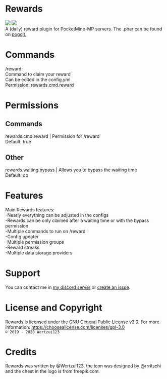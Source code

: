 # Rewards
<a href="https://poggit.pmmp.io/p/Rewards"><img src="https://poggit.pmmp.io/shield.state/Rewards"></a>
<a href="https://poggit.pmmp.io/p/Rewards"><img src="https://poggit.pmmp.io/shield.api/Rewards"></a>
<br>A (daily) reward plugin for PocketMine-MP servers.
The .phar can be found on <a href="https://poggit.pmmp.io/p/Rewards">poggit.</a>

# Commands
/reward:
<br>Command to claim your reward
<br>Can be edited in the config.yml
<br>Permission: rewards.cmd.reward

# Permissions
## Commands
rewards.cmd.reward | Permission for /reward
<br>Default: true
## Other
rewards.waiting.bypass | Allows you to bypass the waiting time
<br>Default: op

# Features
  Main Rewards features:
  <br>-Nearly everything can be adjusted in the configs
  <br>-Rewards can be only claimed after a waiting time or with the bypass permission
  <br>-Multiple commands to run on /reward
  <br>-Config updater
  <br>-Multiple permission groups
  <br>-Reward streaks
  <br>-Multiple data storage providers
  
# Support
You can contact me in <a href="https://discord.gg/eGhZGtF">my discord server</a> or <a href="https://github.com/Wertzui123/Rewards/issues/new">create an issue</a>.

# License and Copyright
Rewards is licensed under the GNU General Public License v3.0. For more information: https://choosealicense.com/licenses/gpl-3.0
<br><code>© 2019 - 2020 Wertzui123</code>

# Credits
Rewards was written by @Wertzui123, the icon was designed by @rrritschi and the chest in the logo is from freepik.com.
